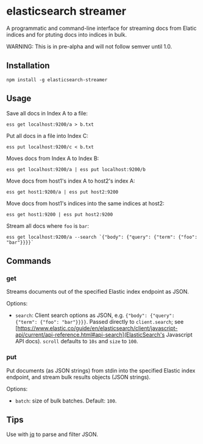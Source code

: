 # elasticsearch streamer

A programmatic and command-line interface for streaming docs from Elatic indices and for ptuting docs into indices in bulk.

WARNING: This is in pre-alpha and will not follow semver until 1.0.

## Installation

`npm install -g elasticsearch-streamer`

## Usage

Save all docs in Index A to a file:

    ess get localhost:9200/a > b.txt

Put all docs in a file into Index C:
    
    ess put localhost:9200/c < b.txt

Moves docs from Index A to Index B:
    
    ess get localhost:9200/a | ess put localhost:9200/b

Move docs from host1's index A to host2's index A:

    ess get host1:9200/a | ess put host2:9200

Move docs from host1's indices into the same indices at host2:

    ess get host1:9200 | ess put host2:9200

Stream all docs where `foo` is `bar`:

    ess get localhost:9200/a --search `{"body": {"query": {"term": {"foo": "bar"}}}}`

## Commands

### get

Streams documents out of the specified Elastic index endpoint as JSON.

Options:

* `search`: Client search options as JSON, e.g. `{"body": {"query": {"term": {"foo": "bar"}}}}`. Passed directly to `client.search`; see [https://www.elastic.co/guide/en/elasticsearch/client/javascript-api/current/api-reference.html#api-search](ElasticSearch's Javascript API docs). `scroll` defaults to `10s` and `size` to `100`.

### put

Put documents (as JSON strings) from stdin into the specified Elastic index endpoint, and stream bulk results objects (JSON strings).

Options:

* `batch`: size of bulk batches. Default: `100`.

## Tips

Use with [jq](https://stedolan.github.io/jq/) to parse and filter JSON.
